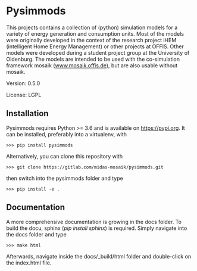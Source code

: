 # Pysimmods

This projects contains a collection of (python) simulation models for a variety of energy generation and consumption units. Most of the models were originally developed in the context of the research project iHEM (intelligent Home Energy Management) or other projects at OFFIS. Other models were developed during a student project group at the University of Oldenburg. The models are intended to be used with the co-simulation framework mosaik (www.mosaik.offis.de), but are also usable without mosaik.

Version: 0.5.0

License: LGPL

## Installation

Pysimmods requires Python >= 3.6 and is available on https://pypi.org. 
It can be installed, preferably into a virtualenv,  with 

    >>> pip install pysimmods

Alternatively, you can clone this repository with

    >>> git clone https://gitlab.com/midas-mosaik/pysimmods.git

then switch into the pysimmods folder and type

    >>> pip install -e .

## Documentation

A more comprehensive documentation is growing in the docs folder.
To build the docu, sphinx (*pip install sphinx*) is required. Simply navigate
into the docs folder and type

    >>> make html

Afterwards, navigate inside the docs/_build/html folder and double-click on the
index.html file.
